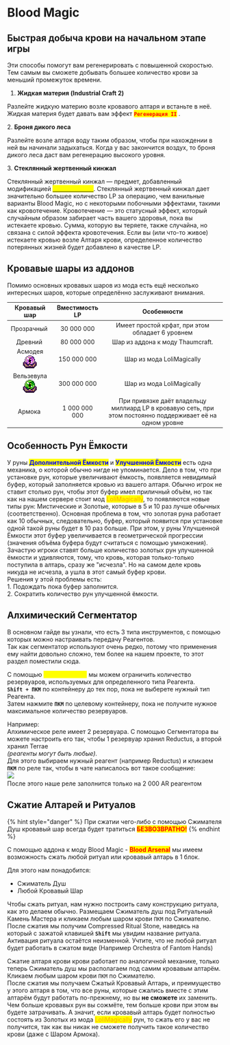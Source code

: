 # Blood Magic

## Быстрая добыча крови на начальном этапе игры

Эти способы помогут вам регенерировать с повышенной скоростью. Тем самым вы сможете добывать большее количество крови за меньший промежуток времени.

1. **Жидкая материя (Industrial Craft 2)**

Разлейте жидкую материю возле кровавого алтаря и встаньте в неё. Жидкая материя будет давать вам эффект <mark style="color:red;">**`Регенерация II`**</mark> .

2\.  **Броня дикого леса**

Разлейте возле алтаря воду таким образом, чтобы при нахождении в ней вы начинали задыхаться. Когда у вас закончится воздух, то броня дикого леса даст вам регенерацию высокого уровня.

3\.  **Стеклянный жертвенный кинжал**

Стеклянный жертвенный кинжал — предмет, добавленный модификацией [<mark style="color:yellow;">**Blood Arsenal**</mark>](broken-reference). Стеклянный жертвенный кинжал дает значительно большее количество LP за операцию, чем ванильные варианты Blood Magic, но с некоторыми побочными эффектами, такими как кровотечение. Кровотечение — это статусный эффект, который случайным образом забирает часть вашего здоровья, пока вы истекаете кровью. Сумма, которую вы теряете, также случайна, но связана с силой эффекта кровотечения. Если вы (или что-то живое) истекаете кровью возле Алтаря крови, определенное количество потерянных жизней будет добавлено в качестве LP.

## Кровавые шары из аддонов

Помимо основных кровавых шаров из мода есть ещё несколько интересных шаров, которые определённо заслуживают внимания.

|                                                  Кровавый шар                                                 | Вместимость LP |                                                 Особенности                                                 |
| :-----------------------------------------------------------------------------------------------------------: | :------------: | :---------------------------------------------------------------------------------------------------------: |
| Прозрачный <img src="https://ftbwiki.org/images/7/76/Item_Transparent_Blood_Orb.png" alt="" data-size="line"> |   30 000 000   |                               Имеет простой крфат, при этом обладает 6 уровнем                              |
|    Древний <img src="https://ftbwiki.org/images/b/b3/Item_Eldritch_Blood_Orb.gif" alt="" data-size="line">    |   80 000 000   |                                       Шар из аддона к моду Thaumcraft.                                      |
|                             Асмодея ![](<../.gitbook/assets/Без имени-2 (1).png>)                             |   150 000 000  |                                          Шар из мода LoliMagically                                          |
|                            Вельзевула ![](<../.gitbook/assets/Без имени-2 (3).png>)                           |   300 000 000  |                                          Шар из мода LoliMagically                                          |
|     Армока <img src="https://ftbwiki.org/images/0/07/Item_Blood_Orb_of_Armok.gif" alt="" data-size="line">    |  1 000 000 000 | При привязке даёт владельцу миллиард LP в кровавую сеть, при этом постоянно поддерживает её на одном уровне |

## Особенность Рун Ёмкости

У руны <mark style="color:blue;">**Дополнительной Ёмкости**</mark> и <mark style="color:blue;">**Улучшенной Ёмкости**</mark> есть одна механика, о которой обычно нигде не упоминается. Дело в том, что при установке рун, которые увеличивают ёмкость, появляется невидимый буфер, который заполняется кровью из вашего алтаря. Обычно игрок не ставит столько рун, чтобы этот буфер имел приличный объём, но так как на нашем сервере стоит мод <mark style="color:orange;">LoliMagically</mark>, то появляются новые типы рун: Мистические и Золотые, которые в 5 и 10 раз лучше обычных (соответственно). Основная проблема в том, что золотая руна работает как 10 обычных, следовательно, буфер, который появится при установке одной такой руны будет в 10 раз больше. При этом, у руны Улучшенной Ёмкости этот буфер увеличивается в геометрической прогрессии (значения объёма буфера будут считаться с помощью умножения). Зачастую игроки ставят больше количество золотых рун улучшенной ёмкости и удивляются, тому, что кровь, которая только-только поступила в алтарь, сразу же "исчезла". Но на самом деле кровь никуда не исчезла, а ушла в этот самый буфер крови.\
Решения у этой проблемы есть:\
1\. Подождать пока буфер заполнится.\
2\. Сократить количество рун улучшенной ёмкости.

## Алхимический Сегментатор

В основном гайде вы узнали, что есть 3 типа инструментов, с помощью которых можно настраивать передачу Реагентов.\
Так как сегментатор используют очень редко, потому что применения ему найти довольно сложно, тем более на нашем проекте, то этот раздел поместили сюда.

С помощью <mark style="color:yellow;">**Сегментатора**</mark> мы можем ограничить количество резервуаров, используемых для определенного типа Реагента. \
**`Shift + ПКМ`** по контейнеру до тех пор, пока не выберете нужный тип Реагента.\
Затем нажмите **`ПКМ`** по целевому контейнеру, пока не получите нужное максимальное количество резервуаров.

Например:\
Алхимическое реле имеет 2 резервуара. С помощью Сегментатора вы можете настроить его так, чтобы 1 резервуар хранил Reductus, а второй хранил Terrae \
_(реагенты могут быть любые)._\
Для этого выбираем нужный реагент (например Reductus) и кликаем **`ПКМ`** по реле так, чтобы в чате написалось вот такое сообщение:\
![](<../.gitbook/assets/Screenshot\_1 (1).jpg>)\
После этого наше реле заполнится только на 2 000 AR реагентом

## Сжатие Алтарей и Ритуалов

{% hint style="danger" %}
При сжатии чего-либо с помощью Сжимателя Душ кровавый шар всегда будет тратиться <mark style="color:red;">**БЕЗВОЗВРАТНО!**</mark>
{% endhint %}

С помощью аддона к моду Blood Magic - <mark style="color:red;">**Blood Arsenal**</mark> мы имеем возможность сжать любой ритуал или кровавый алтарь в 1 блок.

Для этого нам понадобится:

* Сжиматель Душ
* Любой Кровавый Шар

Чтобы сжать ритуал, нам нужно построить саму конструкцию ритуала, как это делаем обычно. Размещаем Сжиматель душ под Ритуальный Камень Мастера и кликаем любым шаром крови `ПКМ` по Сжимателю.\
После сжатия мы получим Compressed Ritual Stone, наведясь на который с зажатой клавишей **`Shift`** мы увидим название ритуала. Активация ритуала остаётся неизменной. Учтите, что не любой ритуал будет работать в сжатом виде (Например Orchestra of Fantom Hands)

Сжатие алтаря крови крови работает по аналогичной механике, только теперь Сжиматель душ мы располагаем под самим кровавым алтарём. Кликаем любым шаром крови `ПКМ` по Сжимателю.\
После сжатия мы получаем Сжатый Кровавый Алтарь, и преимущество у этого алтаря в том, что все руны, которые сжались вместе с этим алтарём будут работать по-прежнему, но вы **не сможете** их заменить. Чем больше кровавых рун вы сожмёте, тем больше крови при этом вы будете затрачивать. А значит, если кровавый алтарь будет полностью состоять из Золотых из мода <mark style="color:orange;">LoliMagically</mark> рун, то сжать его у вас не получится, так как вы никак не сможете получить такое количество крови (даже с Шаром Армока).
